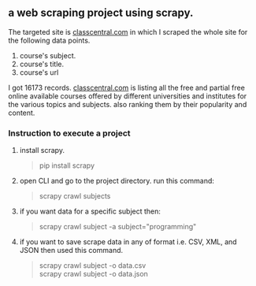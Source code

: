 ## a web scraping project using scrapy.

The targeted site is [classcentral.com](www.classcentral.com)
in which I scraped the whole site for the following data points.
1. course's subject.
2. course's title.
3. course's url

I got 16173 records. [classcentral.com](http://www.classcentral.com) is  listing all the free and partial free online available 
courses offered by different universities and institutes for the various topics and subjects. also ranking them by 
their popularity and content.

### Instruction to execute a project
1. install scrapy.
    > pip install scrapy
2. open CLI and go to the project directory. run this command:
    > scrapy crawl subjects
3. if you want data for a specific subject then:
    > scrapy crawl subject -a subject="programming"
4. if you want to save scrape data in any of format i.e. CSV, XML, and 
JSON then used this command.
    > scrapy crawl subject -o data.csv <br/> 
    scrapy crawl subject -o data.json

